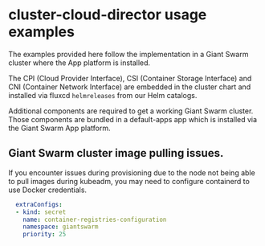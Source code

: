 # cluster-cloud-director usage examples

The examples provided here follow the implementation in a Giant Swarm cluster where the App platform is installed.

The CPI (Cloud Provider Interface), CSI (Container Storage Interface) and CNI (Container Network Interface) are embedded in the cluster chart and installed via fluxcd `helmreleases` from our Helm catalogs.

Additional components are required to get a working Giant Swarm cluster. Those components are bundled in a default-apps app which is installed via the Giant Swarm App platform.

## Giant Swarm cluster image pulling issues.

If you encounter issues during provisioning due to the node not being able to pull images during kubeadm, you may need to configure containerd to use Docker credentials.

``` yaml
  extraConfigs:
  - kind: secret
    name: container-registries-configuration
    namespace: giantswarm
    priority: 25
```
